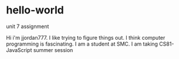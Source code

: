 # hello-world
unit 7 assignment

Hi i'm jjordan777. I like trying to figure things out. I think computer programming is fascinating.
I am a student at SMC. I am taking CS81-JavaScript summer session
